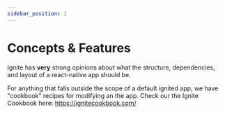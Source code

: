 ```yaml
---
sidebar_position: 1
---
```


# Concepts &amp; Features

Ignite has **very** strong opinions about what the structure, dependencies, and layout of a react-native app should be.

For anything that falls outside the scope of a default ignited app, we have "cookbook" recipes for modifying an the app. Check our the Ignite Cookbook here: https://ignitecookbook.com/

